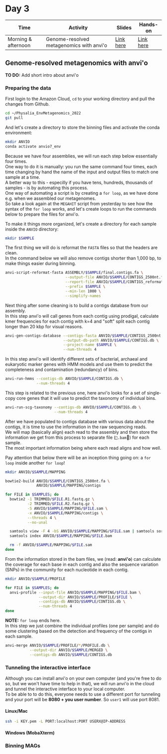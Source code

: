 # Day 3

| Time                | Activity                                 | Slides                                        | Hands-on                                   |
|---------------------|------------------------------------------|-----------------------------------------------|--------------------------------------------|
| Morning & afternoon | Genome-resolved metagenomics with anvi'o | [Link here](genome-resolved-metagenomics.pdf) | [Link here](#genome-resolved-metagenomics) |

## Genome-resolved metagenomics with anvi'o

**TO DO:** Add short intro about anvi'o

### Preparing the data
First login to the Amazon Cloud, `cd` to your working directory and pull the changes from Github.

```bash
cd ~/Physalia_EnvMetagenomics_2022
git pull
```

And let's create a directory to store the binning files and activate the conda environment:

```bash
mkdir ANVIO
conda activate anvio7_env
```

Because we have four assemblies, we will run each step below essentially four times.  
One way to do it is manually: you run the same command four times, each time changing by hand the name of the input and output files to match one sample at a time.  
A better way to this - especilly if you have tens, hundreds, thousands of samples - is by automating this process.  
One way of automating a script is by creating a `for loop`, as we have done e.g. when we assembled our metagenomes.  
So take a look again at the `MEGAHIT` script from yesterday to see how the syntax of the `for loop` works, and let's create loops to run the commands below to prepare the files for anvi'o.  

To make it things more organized, let's create a directory for each sample inside the `ANVIO` directory:

```bash
mkdir $SAMPLE
```

The first thing we will do is reformat the `FASTA` files so that the headers are clean.  
In the command below we will also remove contigs shorter than 1,000 bp, to make things easier during binning.  

```bash
anvi-script-reformat-fasta ASSEMBLY/$SAMPLE/final.contigs.fa \
                           --output-file ANVIO/$SAMPLE/CONTIGS_2500nt.fa \
                           --report-file ANVIO/$SAMPLE/CONTIGS_reformat.txt \
                           --prefix $SAMPLE \
                           --min-len 1000 \
                           --simplify-names
```

Next thing after some cleaning is to build a contigs database from our assembly.  
In this step anvi'o will call genes from each contig using prodigal, calculate kmer frequencies for each contig with k=4 and "soft" split each contig longer than 20 kbp for visual reasons.

```bash
anvi-gen-contigs-database --contigs-fasta ANVIO/$SAMPLE/CONTIGS_2500nt.fa \
                          --output-db-path ANVIO/$SAMPLE/CONTIGS.db \
                          --project-name $SAMPLE \
                          --num-threads 4
```

In this step anvi'o will identify different sets of bacterial, archaeal and eukaryotic marker genes with HMM models and use them to predict the completeness and contamination (redundancy) of bins.

```bash
anvi-run-hmms --contigs-db ANVIO/$SAMPLE/CONTIGS.db \
              --num-threads 4
```

This step is related to the previous one, here anvi'o looks for a set of single-copy core genes that it will use to predict the taxonomy of individual bins.  

```bash
anvi-run-scg-taxonomy --contigs-db ANVIO/$SAMPLE/CONTIGS.db \
                      --num-threads 4
```

After we have populated to contigs database with various data about the contigs, it is time to use the information in the raw sequencing reads.  
We will map (basically align) each read to the assembly and then store the information we get from this process to separate file (`.bam`) for each sample.  
The most important information being where each read aligns and how well.  

Pay attention that below there will be an inception thing going on: a `for loop` inside another `for loop`!

```bash
mkdir ANVIO/$SAMPLE/MAPPING

bowtie2-build ANVIO/$SAMPLE/CONTIGS_2500nt.fa \
              ANVIO/$SAMPLE/MAPPING/contigs

for FILE in $SAMPLES; do
  bowtie2 -1 TRIMMED/$FILE.R1.fastq.gz \
          -2 TRIMMED/$FILE.R2.fastq.gz \
          -S ANVIO/$SAMPLE/MAPPING/$FILE.sam \
          -x ANVIO/$SAMPLE/MAPPING/contigs \
          --threads 4 \
          --no-unal

  samtools view -F 4 -bS ANVIO/$SAMPLE/MAPPING/$FILE.sam | samtools sort > ANVIO/$SAMPLE/MAPPING/$FILE.bam
  samtools index ANVIO/$SAMPLE/MAPPING/$FILE.bam

  rm -f ANVIO/$SAMPLE/MAPPING/$FILE.sam
done
```

From the information stored in the bam files, we (read: __anvi'o__) can calculate the coverage for each base in each contig and also the sequence variation (SNPs) in the community for each nucleotide in each contig.  

```bash
mkdir ANVIO/$SAMPLE/PROFILE

for FILE in $SAMPLES; do
  anvi-profile --input-file ANVIO/$SAMPLE/MAPPING/$FILE.bam \
               --output-dir ANVIO/$SAMPLE/PROFILE/$FILE \
               --contigs-db ANVIO/$SAMPLE/CONTIGS.db \
               --num-threads 4
done
```

**NOTE:** `for loop` ends here.  
In this step we just combine the individual profiles (one per sample) and do some clustering based on the detection and frequency of the contigs in each sample.  

```bash
anvi-merge ANVIO/$SAMPLE/PROFILE/*/PROFILE.db \
           --output-dir ANVIO/$SAMPLE/MERGED \
           --contigs-db ANVIO/$SAMPLE/CONTIGS.db
```

### Tunneling the interactive interface

Although you can install anvi'o on your own computer (and you're free to do so, but we won't have time to help in that), we will run anvi'o in the cloud and tunnel the interactive interface to your local computer.  
To be able to to do this, everyone needs to use a different port for tunneling and your port will be __8080 + you user number__. So `user1` will use port 8081.

#### Linux/Mac

```bash
ssh -i KEY.pem -L PORT:localhost:PORT USERX@IP-ADDRESS
```

#### Windows (MobaXterm)

<!-- Add instructions here -->

### Binning MAGs
